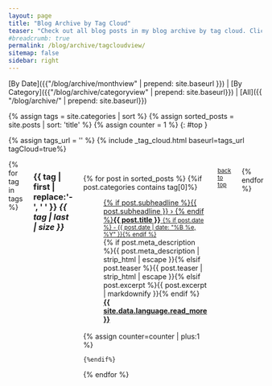 ```yaml
---
layout: page
title: "Blog Archive by Tag Cloud"
teaser: "Check out all blog posts in my blog archive by tag cloud. Click on a headline to read the excerpt."
#breadcrumb: true
permalink: /blog/archive/tagcloudview/
sitemap: false
sidebar: right
---
```


[By Date]({{"/blog/archive/monthview" | prepend: site.baseurl }}) | [By Category]({{"/blog/archive/categoryview" | prepend: site.baseurl}}) | [All]({{ "/blog/archive/" | prepend: site.baseurl}})

{% assign tags = site.categories | sort %}
{% assign sorted_posts = site.posts | sort: 'title' %}
{% assign counter = 1 %}
{: #top }

{% assign tags_url = '' %}
{% include _tag_cloud.html baseurl=tags_url tagCloud=true%}

<div id="blog-index" class="row columns">
{% for tag in tags %}

<h3 class="archivetitle"><a name="{{ tag | first | slugify }}"></a>{{ tag | first | replace:'-', ' ' }} <i class="badge">{{ tag | last | size }}</i> </h3>

<dl class="accordion" data-accordion>

{% for post in sorted_posts %}
    {%if post.categories contains tag[0]%}
<dd class="accordion-navigation">
    <a href="#panel{{ counter }}"><span class="iconfont"></span> {% if post.subheadline %}{{ post.subheadline }} › {% endif %}<strong>{{ post.title }}</strong> <small>{% if post.date %} - {{ post.date | date: "%B %e, %Y" }}{% endif %}</small></a>
        <div id="panel{{ counter }}" class="content">
            {% if post.meta_description %}{{ post.meta_description | strip_html | escape }}{% elsif post.teaser %}{{ post.teaser | strip_html | escape }}{% elsif post.excerpt %}{{ post.excerpt | markdownify }}{% endif %}
            <a href="{{ site.baseurl }}/{{ post.url }}" title="Read {{ post.title | escape_once }}"><strong>{{ site.data.language.read_more }}</strong></a><br><br>
        </div>
</dd>
    {% assign counter=counter | plus:1 %}

    {%endif%}

{% endfor %}
</dl>

<small markdown="1">[back to top](#top)</small>

{% endfor %}
</div>